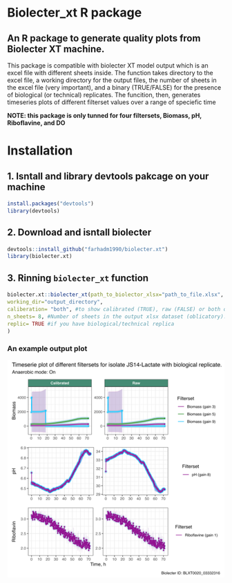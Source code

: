 # Biolecter_xt R package
## An R package to generate quality plots from Biolecter XT machine.
This package is compatible with biolecter XT model output which is an excel file with different  sheets inside. The function takes directory to the excel file, a working directory for the output files, the number of sheets in the excel file (very important), and a binary (TRUE/FALSE) for the presence of biological (or technical) replicates. The funcition, then, generates timeseries plots of different filterset values over a range of 
speciefic time

**NOTE: this package is only tunned for four filtersets, Biomass, pH, Riboflavine, and DO**
# Installation

## 1. Isntall and library devtools pakcage on your machine
```R
install.packages("devtools")
library(devtools)
```

## 2. Download and isntall biolecter
```R
devtools::install_github("farhadm1990/biolecter.xt")
library(biolecter.xt)
```

## 3. Rinning `biolecter_xt` function
```R
biolecter.xt::biolecter_xt(path_to_biolector_xlsx="path_to_file.xlsx",
working_dir="output_directory",
caliberation= "both", #to show calibrated (TRUE), raw (FALSE) or both of them "both".
n_sheets= 8, #Number of sheets in the output xlsx dataset (oblicatory).
replic= TRUE #if you have biological/technical replica
)
```

### An example output plot

![fig1](https://github.com/farhadm1990/biolecter.xt/blob/master/output/p_Timeseries_plot_of_calibrated%20and%20raw_data_for_isolate_JS14-Lactate_with_5_filtersets%20(Anaerobic%20mode%20On).%20Replicate_date:Fri%20Apr%2014%2017:56:07%202023.jpeg)

